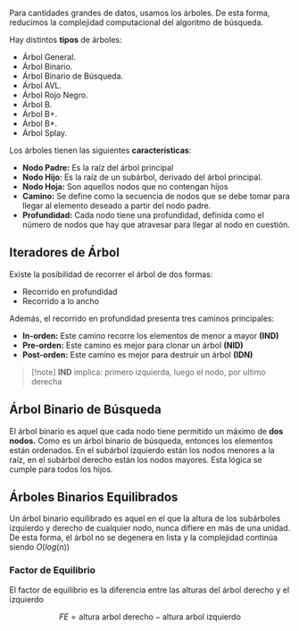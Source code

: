Para cantidades grandes de datos, usamos los árboles. De esta forma, reducimos la complejidad computacional del algoritmo de búsqueda.

Hay distintos **tipos** de árboles:

- Árbol General.
- Árbol Binario.
- Árbol Binario de Búsqueda.
- Árbol AVL.
- Árbol Rojo Negro.
- Árbol B.
- Árbol B+.
- Árbol B*.
- Árbol Splay.

Los árboles tienen las siguientes **características**:

- **Nodo Padre:** Es la raíz del árbol principal
- **Nodo Hijo**: Es la raíz de un subárbol, derivado del árbol principal.
- **Nodo Hoja:** Son aquellos nodos que no contengan hijos
- **Camino:** Se define como la secuencia de nodos que se debe tomar para llegar al elemento deseado a partir del nodo padre.
- **Profundidad:** Cada nodo tiene una profundidad, definida como el número de nodos que hay que atravesar para llegar al nodo en cuestión.

## Iteradores de Árbol

Existe la posibilidad de recorrer el árbol de dos formas:

- Recorrido en profundidad
- Recorrido a lo ancho

Además, el recorrido en profundidad presenta tres caminos principales:

- **In-orden:** Este camino recorre los elementos de menor a mayor **(IND)**
- **Pre-orden:** Este camino es mejor para clonar un árbol **(NID)**
- **Post-orden:** Este camino es mejor para destruir un árbol **(IDN)**

> [!note] **IND** implica: primero izquierda, luego el nodo, por ultimo derecha

## Árbol Binario de Búsqueda

El árbol binario es aquel que cada nodo tiene permitido un máximo de **dos nodos.** Como es un árbol binario de búsqueda, entonces los elementos están ordenados. En el subárbol izquierdo están los nodos menores a la raíz, en el subárbol derecho están los nodos mayores. Esta lógica se cumple para todos los hijos.

## Árboles Binarios Equilibrados

Un árbol binario equilibrado es aquel en el que la altura de los subárboles izquierdo y derecho de cualquier nodo, nunca difiere en más de una unidad. De esta forma, el árbol no se degenera en lista y la complejidad continúa siendo $O(log(n))$

### Factor de Equilibrio

El factor de equilibrio es la diferencia entre las alturas del árbol derecho y el izquierdo

$$
FE = \text{altura arbol derecho} -\text{altura arbol izquierdo}
$$
